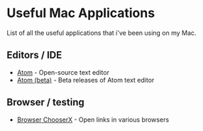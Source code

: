 # Useful Mac Applications

List of all the useful applications that i've been using on my Mac. 

## Editors / IDE
* [Atom](https://atom.io/download/mac) - Open-source text editor
* [Atom (beta)](https://atom.io/download/mac?channel=beta) - Beta releases of Atom text editor


## Browser / testing
* [Browser ChooserX](https://bdevapps.com/2016/11/29/browser-chooserx/) - Open links in various browsers
